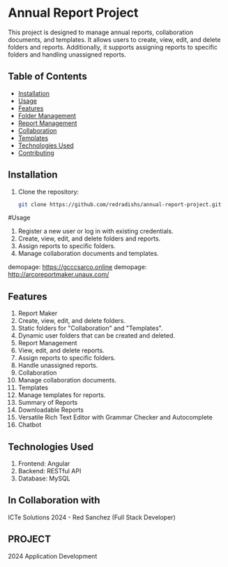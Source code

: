 # Annual Report Project

This project is designed to manage annual reports, collaboration documents, and templates. It allows users to create, view, edit, and delete folders and reports. Additionally, it supports assigning reports to specific folders and handling unassigned reports.

## Table of Contents

- [Installation](#installation)
- [Usage](#usage)
- [Features](#features)
- [Folder Management](#folder-management)
- [Report Management](#report-management)
- [Collaboration](#collaboration)
- [Templates](#templates)
- [Technologies Used](#technologies-used)
- [Contributing](#contributing)

## Installation

1. Clone the repository:
   ```sh
   git clone https://github.com/redradishs/annual-report-project.git


#Usage
1. Register a new user or log in with existing credentials.
2. Create, view, edit, and delete folders and reports.
3. Assign reports to specific folders.
4. Manage collaboration documents and templates.

demopage: https://gcccsarco.online
demopage: http://arcoreportmaker.unaux.com/


## Features
1. Report Maker
2. Create, view, edit, and delete folders.
3. Static folders for "Collaboration" and "Templates".
4. Dynamic user folders that can be created and deleted.
5. Report Management
6. View, edit, and delete reports.
9. Assign reports to specific folders.
10. Handle unassigned reports.
11. Collaboration
12. Manage collaboration documents.
13. Templates
14. Manage templates for reports.
15. Summary of Reports
16. Downloadable Reports
17. Versatile Rich Text Editor with Grammar Checker and Autocomplete
18. Chatbot

## Technologies Used
1. Frontend: Angular
2. Backend: RESTful API
3. Database: MySQL



## In Collaboration with
ICTe Solutions 2024 - Red Sanchez (Full Stack Developer)

## PROJECT
2024 Application Development 

   
